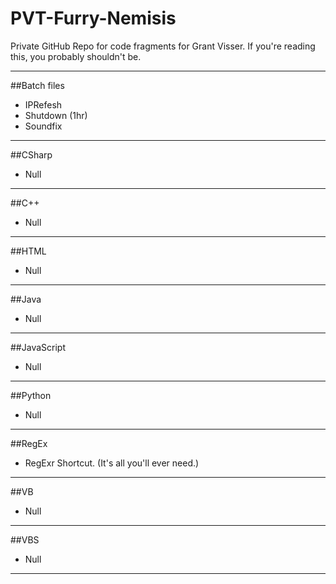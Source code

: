 PVT-Furry-Nemisis
======

Private GitHub Repo for code fragments for Grant Visser.
If you're reading this, you probably shouldn't be.

---

##Batch files
* IPRefesh
* Shutdown (1hr)
* Soundfix

---

##CSharp
* Null

---

##C++
* Null

---

##HTML
* Null

---

##Java
* Null

---

##JavaScript
* Null

---

##Python
* Null

---

##RegEx
* RegExr Shortcut. (It's all you'll ever need.)

---

##VB
* Null

---

##VBS
* Null

---